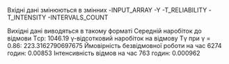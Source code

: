 Вхідні дані змінюються в змінних
-INPUT_ARRAY
-Y
-T_RELIABILITY
-T_INTENSITY
-INTERVALS_COUNT

Вихідні дані виводяться в такому форматі
Середній наробіток до відмови Tср: 1046.19
γ-відсотковий наробіток на відмову Tγ при γ = 0.86: 223.3162790697675
Ймовірність безвідмовної роботи на час 6274 годин: 0.00853
Інтенсивність відмов на час 763 годин: 0.000962

